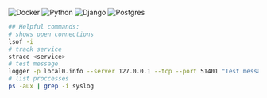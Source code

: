 ![Docker](https://img.shields.io/badge/docker-%230db7ed.svg?style=for-the-badge&logo=docker&logoColor=white)
![Python](https://img.shields.io/badge/python-3670A0?style=for-the-badge&logo=python&logoColor=ffdd54)
![Django](https://img.shields.io/badge/django-%23092E20.svg?style=for-the-badge&logo=django&logoColor=white)
![Postgres](https://img.shields.io/badge/postgres-%23316192.svg?style=for-the-badge&logo=postgresql&logoColor=white)

```bash
## Helpful commands:
# shows open connections
lsof -i
# track service
strace <service>
# test message
logger -p local0.info --server 127.0.0.1 --tcp --port 51401 "Test message"
# list proccesses
ps -aux | grep -i syslog
```
